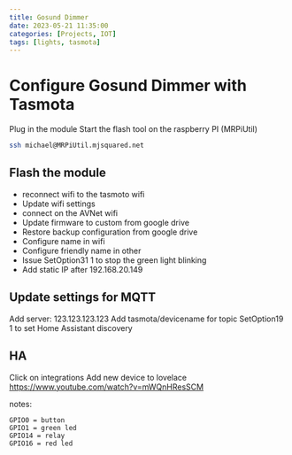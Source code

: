 ```yaml
---
title: Gosund Dimmer
date: 2023-05-21 11:35:00
categories: [Projects, IOT]
tags: [lights, tasmota]
---
```


# Configure Gosund Dimmer with Tasmota
Plug in the module
Start the flash tool on the raspberry PI (MRPiUtil)
```sh
ssh michael@MRPiUtil.mjsquared.net
```
## Flash the module
* reconnect wifi to the tasmoto wifi
* Update wifi settings
* connect on the AVNet wifi
* Update firmware to custom from google drive
* Restore backup configuration from google drive
* Configure name in wifi
* Configure friendly name in other
* Issue SetOption31 1 to stop the green light blinking
* Add static IP after 192.168.20.149

## Update settings for MQTT
Add server: 123.123.123.123
Add tasmota/devicename for topic
SetOption19 1 to set Home Assistant discovery

## HA
Click on integrations
Add new device to lovelace
https://www.youtube.com/watch?v=mWQnHResSCM

notes:

    GPIO0 = button
    GPIO1 = green led
    GPIO14 = relay
    GPIO16 = red led
